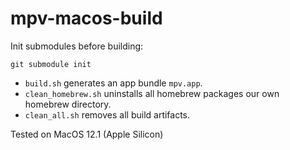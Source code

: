 # mpv-macos-build

Init submodules before building:
```
git submodule init
```

- `build.sh` generates an app bundle `mpv.app`.
- `clean_homebrew.sh` uninstalls all homebrew packages our own homebrew directory.
- `clean_all.sh` removes all build artifacts.

Tested on MacOS 12.1 (Apple Silicon)
